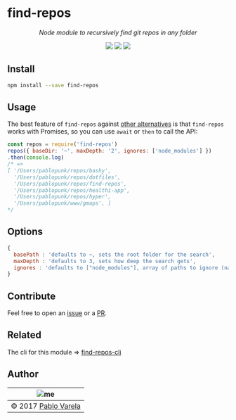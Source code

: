 # find-repos

<p align="center">
  <i>Node module to recursively find git repos in any folder</i>
</p>
<p align="center">
  <a href="https://travis-ci.org/pablopunk/find-repos"><img src="https://travis-ci.org/pablopunk/find-repos.svg?branch=master" /></a>
  <a href="[https://travis-ci.org/pablopunk/find-repos](https://standardjs.com)"><img src="https://img.shields.io/badge/code_style-standard-brightgreen.svg" /></a>
  <a href="https://www.npmjs.com/package/find-repos"><img src="https://img.shields.io/npm/dt/find-repos.svg" /></a>
</p>

## Install

```bash
npm install --save find-repos
```

## Usage

The best feature of `find-repos` against [other alternatives](https://www.npmjs.com/package/find-git-repos) is that `find-repos` works with Promises, so you can use `await` or `then` to call the API:

```javascript
const repos = require('find-repos')
repos({ baseDir: '~', maxDepth: '2', ignores: ['node_modules'] })
.then(console.log)
/* =>
[ '/Users/pablopunk/repos/bashy',
  '/Users/pablopunk/repos/dotfiles',
  '/Users/pablopunk/repos/find-repos',
  '/Users/pablopunk/repos/healthi-app',
  '/Users/pablopunk/repos/hyper',
  '/Users/pablopunk/www/gmaps', ]
*/
```

## Options

```javascript
{
  basePath : 'defaults to ~, sets the root folder for the search',
  maxDepth : 'defaults to 3, sets how deep the search gets',
  ignores : 'defaults to ["node_modules"], array of paths to ignore (names are wrapped in *<name>*)'
}
```

## Contribute

Feel free to open an [issue](https://github.com/pablopunk/find-repos/issues/new) or a [PR](https://github.com/pablopunk/find-repos/compare).

## Related

The cli for this module => [find-repos-cli](https://github.com/pablopunk/find-repos-cli)

## Author

| ![me](https://www.gravatar.com/avatar/fa50aeff0ddd6e63273a068b04353d9d?s=100) |
| ----------------------------------------------------------------------------- |
| © 2017 [Pablo Varela](https://twitter.com/pablopunk)                          |
